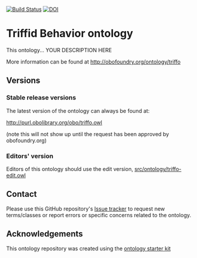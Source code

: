 [![Build Status](https://travis-ci.org/dillerm/triffo.svg?branch=master)](https://travis-ci.org/dillerm/triffo)
[![DOI](https://zenodo.org/badge/13996/dillerm/triffo.svg)](https://zenodo.org/badge/latestdoi/13996/dillerm/triffo)

# Triffid Behavior ontology

This ontology... YOUR DESCRIPTION HERE

More information can be found at http://obofoundry.org/ontology/triffo

## Versions

### Stable release versions

The latest version of the ontology can always be found at:

http://purl.obolibrary.org/obo/triffo.owl

(note this will not show up until the request has been approved by obofoundry.org)

### Editors' version

Editors of this ontology should use the edit version, [src/ontology/triffo-edit.owl](src/ontology/triffo-edit.owl)

## Contact

Please use this GitHub repository's [Issue tracker](https://github.com/dillerm/triffo/issues) to request new terms/classes or report errors or specific concerns related to the ontology.

## Acknowledgements

This ontology repository was created using the [ontology starter kit](https://github.com/INCATools/ontology-starter-kit)